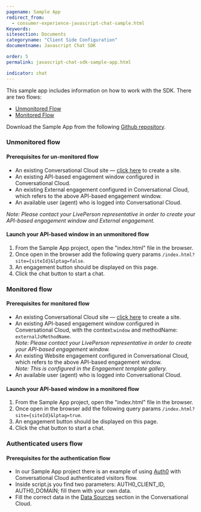 ```yaml
---
pagename: Sample App
redirect_from:
  - consumer-experience-javascript-chat-sample.html
Keywords:
sitesection: Documents
categoryname: "Client Side Configuration"
documentname: Javascript Chat SDK

order: 5
permalink: javascript-chat-sdk-sample-app.html

indicator: chat
---
```


This sample app includes information on how to work with the SDK. There are two flows:

- [Unmonitored Flow](#unmonitored-flow)
- [Monitored Flow](#monitored-flow)

Download the Sample App from the following [Github repository](https://github.com/LivePersonInc/chat-js-sdk-sample-app).

### Unmonitored flow

#### Prerequisites for un-monitored flow

- An existing Conversational Cloud site — [click here](https://register.liveperson.com/) to create a site.      
- An existing API-based engagement window configured in Conversational Cloud.
- An existing External engagement configured in Conversational Cloud, which refers to the above API-based engagement window.
- An available user (agent) who is logged into Conversational Cloud.

*Note: Please contact your LivePerson representative in order to create your API-based engagement window and External engagement.*

#### Launch your API-based window in an unmonitored flow

1. From the Sample App project, open the "index.html" file in the browser.
2. Once open in the browser add the following query params `/index.html?site={siteId}&lptag=false`.
3. An engagement button should be displayed on this page.
4. Click the chat button to start a chat.

### Monitored flow

#### Prerequisites for monitored flow

- An existing Conversational Cloud site — [click here](https://register.liveperson.com/) to create a site.
- An existing API-based engagement window configured in Conversational Cloud, with the context:`window` and methodName: `externalJsMethodName`. <br> *Note: Please contact your LivePerson representative in order to create your API-based engagement window.*
- An existing Website engagement configured in Conversational Cloud, which refers to the above API-based engagement window.  <br> *Note: This is configured in the Engagement template gallery.*
- An available user (agent) who is logged into Conversational Cloud.

####  Launch your API-based window in a monitored flow

1. From the Sample App project, open the "index.html" file in the browser.
2. Once open in the browser add the following query params `/index.html?site={siteId}&lptag=true`.
3. An engagement button should be displayed on this page.
4. Click the chat button to start a chat.

### Authenticated users flow

####  Prerequisites for the authentication flow

- In our Sample App project there is an example of using [Auth0](https://auth0.com/) with Conversational Cloud authenticated visitors flow.
- Inside script.js you find two parameters: AUTH0_CLIENT_ID, AUTH0_DOMAIN; fill them with your own data.
- Fill the correct data in the [Data Sources](/guides-authentication-configuration.html) section in the Conversational Cloud.